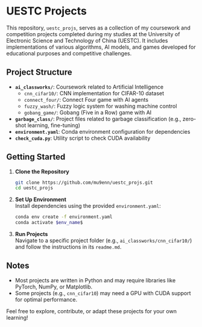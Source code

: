 # UESTC Projects

This repository, `uestc_projs`, serves as a collection of my coursework and competition projects completed during my studies at the University of Electronic Science and Technology of China (UESTC). It includes implementations of various algorithms, AI models, and games developed for educational purposes and competitive challenges.

## Project Structure

- **`ai_classworks/`**: Coursework related to Artificial Intelligence
  - `cnn_cifar10/`: CNN implementation for CIFAR-10 dataset
  - `connect_four/`: Connect Four game with AI agents
  - `fuzzy_wash/`: Fuzzy logic system for washing machine control
  - `gobang_game/`: Gobang (Five in a Row) game with AI
- **`garbage_class/`**: Project files related to garbage classification (e.g., zero-shot learning, fine-tuning)
- **`environment.yaml`**: Conda environment configuration for dependencies
- **`check_cuda.py`**: Utility script to check CUDA availability

## Getting Started

1. **Clone the Repository**  
   ```bash
   git clone https://github.com/mu9enn/uestc_projs.git
   cd uestc_projs
   ```

2. **Set Up Environment**  
   Install dependencies using the provided `environment.yaml`:
   ```bash
   conda env create -f environment.yaml
   conda activate $env_name$
   ```

3. **Run Projects**  
   Navigate to a specific project folder (e.g., `ai_classworks/cnn_cifar10/`) and follow the instructions in its `readme.md`.

## Notes
- Most projects are written in Python and may require libraries like PyTorch, NumPy, or Matplotlib.
- Some projects (e.g., `cnn_cifar10`) may need a GPU with CUDA support for optimal performance.

Feel free to explore, contribute, or adapt these projects for your own learning!
